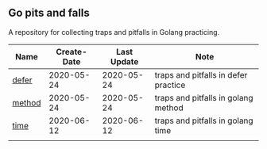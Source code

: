 ## Go pits and falls

A repository for collecting traps and pitfalls in Golang practicing.

| Name                                                         | Create-Date | Last Update | Note                                 |
| ------------------------------------------------------------ | ----------- | ----------- | ------------------------------------ |
| [defer](https://github.com/JasonkayZK/go_pits_and_falls/tree/defer) | 2020-05-24  | 2020-05-24  | traps and pitfalls in defer practice |
| [method](https://github.com/JasonkayZK/go_pits_and_falls/tree/method) | 2020-05-24  | 2020-05-24  | traps and pitfalls in golang method  |
| [time](https://github.com/JasonkayZK/go_traps_and_pitfalls/tree/time) | 2020-06-12  | 2020-06-12  | traps and pitfalls in golang time    |
|                                                              |             |             |                                      |

